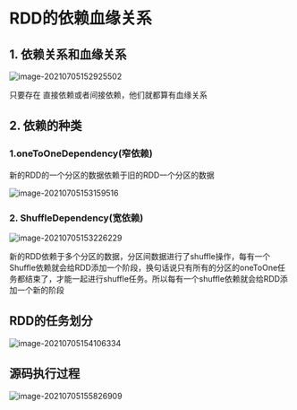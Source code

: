 # RDD的依赖血缘关系

## 1. 依赖关系和血缘关系

![image-20210705152925502](E:\Javadream\Spark\SparkCore\src\main\scala\com\zehan\Dependency\Dependency.assets\image-20210705152925502.png)

只要存在 直接依赖或者间接依赖，他们就都算有血缘关系

## 2. 依赖的种类

### 1.oneToOneDependency(窄依赖)

新的RDD的一个分区的数据依赖于旧的RDD一个分区的数据

![image-20210705153159516](E:\Javadream\Spark\SparkCore\src\main\scala\com\zehan\Dependency\Dependency.assets\image-20210705153159516.png)



### 2. ShuffleDependency(宽依赖)

![image-20210705153226229](E:\Javadream\Spark\SparkCore\src\main\scala\com\zehan\Dependency\Dependency.assets\image-20210705153226229.png)

新的RDD依赖于多个分区的数据，分区间数据进行了shuffle操作，每有一个Shuffle依赖就会给RDD添加一个阶段，换句话说只有所有的分区的oneToOne任务都结束了，才能一起进行shuffle任务。所以每有一个shuffle依赖就会给RDD添加一个新的阶段



## RDD的任务划分

![image-20210705154106334](E:\Javadream\Spark\SparkCore\src\main\scala\com\zehan\Dependency\Dependency.assets\image-20210705154106334.png)

## 源码执行过程

![image-20210705155826909](E:\Javadream\Spark\SparkCore\src\main\scala\com\zehan\Dependency\Dependency.assets\image-20210705155826909.png)